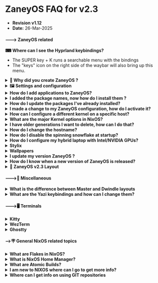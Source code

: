 # ZaneyOS FAQ for v2.3 
- **Revision v1.12**  
- **Date:** 26-Mar-2025
<h4>---> ZaneyOS related</h4>

<strong>⌨ Where can I see the Hyprland keybindings?</strong>
- The SUPER key + K runs a searchable menu with the bindings
- The "keys" icon on the right side of the waybar will also bring up this menu.
 
<details>

<summary><strong>🧠 Why did you create ZaneyOS ? </strong></summary>
 
Orginally, it was simply my configuration saved on a GIT repository. It was there to promote NixOS and Hyprland. Providing a stable, 
working configuration.  It has never been intended as a full NixOS distro.  The `ZaneyOS` name is an inside joke among friends. The intent is this can be used as a daily driver, play games via steam, and be modified to fit your needs.  That is the key take away.
Ideally you will fork ZaneyOS, modify it to your needs. If you find an issue and fix it, or provide a new feature we hope that
you will share that with us also.  ZaneyOS is not a distro. At this time there are no plans to create an install ISO. 

</details>

<details>
<summary><strong>🖼️ Settings and configuration</strong></summary>
<div style="margin-left: 20px;">
<details>
<summary><strong> How do I change the Timezone? </strong></summary>

1. In the file, `~/zaneyos/modules/core/system.nix`  
2. Edit the line:  time.timeZone = "America/New_York"; 
3. Save the file and rebuild using the `fr` alias.

</details>   
</div>
<div style="margin-left: 20px;">
<details>
<summary><strong>How do I change the monitor settings? </strong></summary>

 Monitor settings are in the file:  `~/zaneyos/hosts/<HOSTNAME>/variables.nix`

 Inside the quotes the syntax is "monitor=video apapter,resolution@refresh rate, auto,scale" 
 Monitor must be in all lowercase.  If you are not sure of your video devices run 
 `hyprctl monitors` at a terminal CLI.  The output will look similar to this: 

```
hyprctl monitors
Monitor HDMI-A-1 (ID 0):
	2560x1440@143.91200 at 0x0
	description: Dell Inc. DELL S3222DGM F45WJK3
	make: Dell Inc.
	model: DELL S3222DGM
	serial: F45WJK3
	active workspace: 1 (1)
	special workspace: 0 ()
	reserved: 0 52 0 0
	scale: 1.00
	transform: 0
	focused: yes
	dpmsStatus: 1
	vrr: false
	solitary: 0
	activelyTearing: false
	directScanoutTo: 0
	disabled: false
	currentFormat: XRGB8888
	mirrorOf: none
	availableModes: 2560x1440@59.95Hz 2560x1440@143.91Hz 2560x1440@120.00Hz 1920x1200@59.95Hz 1920x1080@143.86Hz 1920x1080@120.00Hz 1920x1080@119.88Hz 1920x1080@60.00Hz 1920x1080@60.00Hz 1920x1080@59.94Hz 1920x1080@50.00Hz 1600x1200@60.00Hz 1680x1050@59.88Hz 1280x1024@75.03Hz 1280x1024@60.02Hz 1440x900@59.95Hz 1280x800@59.91Hz 1152x864@75.00Hz 1280x720@120.00Hz 1280x720@119.88Hz 1280x720@60.00Hz 1280x720@59.94Hz 1280x720@50.00Hz 1024x768@75.03Hz 1024x768@60.00Hz 800x600@75.00Hz 800x600@60.32Hz 720x576@50.00Hz 720x576@50.00Hz 720x480@60.00Hz 720x480@60.00Hz 720x480@59.94Hz 720x480@59.94Hz 640x480@75.00Hz 640x480@60.00Hz 640x480@59.94Hz 640x480@59.94Hz 720x400@70.08Hz
```

Edit the `extraMonitorSettings` line.
**Examples:**
- Single Monitor: 
	    `extraMonitorSettings = "monitor=eDP-1,1920x1080@60,auto,1";`
- Multiple Monitors:
            `extraMonitorSettings = "
            monitor=eDP-1,1920x1080@60,auto,auto
            monitor=HDMI-A-1,2560x1440@75,auto,auto
            ";` 

- For more complex, multi-monitor configurations, you may wish to use the GUI application,  `nwg-displays`  This will show your currently connected monitors allowing 
you to use the mouse match how they are physicall arranged. E.g. what monitor is to the left, right, up or down. It is very similar to the X11 based tool, `arandr`   It will then create a Hyprland compatible configuration file at `~/.config/hypr/monitors.conf` 

<img align="center" width="90%" src="https://gitlab.com/Zaney/zaneyos/-/raw/main/img/nwg-displays.png" />

After you finish configring the monitors as you wish, hit `Apply` to save the changes to `~/.config/hypr/monitor.conf`  
The contents will look something like this: 

```
# Generated by nwg-displays on 2025-03-20 at 13:13:49. Do not edit manually.
monitor=HDMI-A-1,1920x1080@74.97,2136x268,1.0
monitor=eDP-1,1920x1080@144.0,216x268,1.0
```
You only need to copy the `monitor=` lines and paste them into the `variables.nix` file as described in the process above. 

Once you have that done.  Run the command alias `fr` to build a new generation to make the chnages effective.

More information on configuring monitors is available on the [Hyprland Wiki](https://wiki.hyprland.org/Configuring/Monitors/)
</div>
</details>

<details>
<summary><strong>How do I add applications to ZaneyOS? </strong></summary>

###  There are two options. One for all hosts you have, another for a specific host.

1.  For applications to be included in all defined hosts edit the 
	`~/zaneyos/modules/core/packages.nix` file.  
        
There is a section that begins with: 
	` environment.systemPackages = with pkgs; `

Followed by a list of packages These are required for ZaneyOS. 

We suggest you add a comment at the end of the package names. Then add in your packages. 

```
    ...
    virt-viewer
    wget
    ###  My Apps ### 
    bottom
    dua
    emacs-nox
    fd
    gping
    lazygit
    lunarvim
    luarocks
    mission-center
    ncdu
    nvtopPackages.full
    oh-my-posh
    pyprland
    shellcheck
    multimarkdown
    nodejs_23
    ugrep
    zoxide
  ];
}
```

2.  For applications that will only be on specific host. 
   
You edit the `host-packages.nix` associated with that host. `~/zaneyos/hosts/<HOSTNAME>/host-packages.nix` 

The part of the file you need to edit, looks like this: 

```nix
{ pkgs, ... }: {
  environment.systemPackages = with pkgs; [
    audacity
    discord
    nodejs
    obs-studio
  ];
}
```
    
You can add additional packages, or for example change `discord` to `discord-canary` to get the beta version of Discord but only on this host. 
</details>

<details>

 <summary><strong> I added the package names, now how do I install them ? </strong></summary>

- Use the `fr`,  Flake Rebuild  alias. 

If the rebuild completes successfully, a new generation with your added packages will be created. 
</details>

<details>
<summary><strong> How do I update the packages I've already installed? </strong></summary>

- Use the `fu`, Flake Update alias. This will check for updated packages, download and install them.

</details>

<details>
<summary><strong> I made a change to my ZaneyOS configuration, how do I activate it? </strong></summary>

- Use the `fr` Flake Rebuild alias. If you **created a new file** please note you will need to run a `git add .` command in the zaneyos folder. If successful, a new generation will be generated with your changes. A logout or reboot could be required depending on what you changed. 

</details>

<details>
<summary><strong> How can I configure a different kernel on a specific host? </strong></summary>

1. You have to edit the `hardware.nix` file for that host in `~/zaneyos/hosts/HOSTNAME/hardware.nix` and override the default.
2. Near the top you will find this section of the `hardware.nix` file.  
``` 
  boot.initrd.availableKernelModules = ["xhci_pci" "ahci" "nvme" "usbhid" "usb_storage" "sd_mod" "rtsx_usb_sdmmc"];
  boot.initrd.kernelModules = [];
  boot.kernelModules = ["kvm-intel"];
  boot.extraModulePackages = [];

```
3.  Add the override. E.g. to set the kernel to 6.12. 
- `boot.kernelPackages = lib.mkForce pkgs.linuxPackages_6_12;`  

4.  The updated code should look like this: 
```
  boot.initrd.availableKernelModules = ["xhci_pci" "ahci" "nvme" "usbhid" "usb_storage" "sd_mod" "rtsx_usb_sdmmc"];
  boot.kernelPackages = lib.mkForce pkgs.linuxPackages_6_12;
  boot.initrd.kernelModules = [];
  boot.kernelModules = ["kvm-intel"];
  boot.extraModulePackages = [];

```
5.  Use the command alias `fr` to create a new generation and reboot to take effect. 

</details>

<details>

<summary><strong> What are the major Kernel options in NixOS? </strong></summary>
NixOS offers several major kernel types to cater to different needs and preferences. Below are the available options, excluding specific kernel versions:

1. **`linuxPackages`**  
   - The default stable kernel, typically an LTS (Long-Term Support) version. LTS in 25.05 (warbler) is 6.12.x  Older kernels, 6.6.x, 6.8.x are not supported.

2. **`linuxPackages_latest`**  
   - The latest mainline kernel, which may include newer features but could be less stable.

3. **`linuxPackages_zen`**  
   - A performance-optimized kernel with patches aimed at improving responsiveness and interactivity. Commonly used by gamers and desktop users.

4. **`linuxPackages_hardened`**  
   - A security-focused kernel with additional hardening patches for enhanced protection.

5. **`linuxPackages_rt`**  
   - A real-time kernel designed for low-latency and time-sensitive applications, such as audio production or robotics.

6. **`linuxPackages_libre`**  
   - A kernel stripped of proprietary firmware and drivers, adhering to free software principles.

7. **`linuxPackages_xen_dom0`**  
   - A kernel tailored for running as the host (dom0) in Xen virtualization environments.

8. **`linuxPackages_mptcp`**  
   - A kernel with support for Multipath TCP, useful for advanced networking scenarios.

</details>

<details>

<summary><strong>  I have older generations I want to delete, how can I do that? </strong></summary>

- The `ncg` NixOS Clean Generations alias will remove **ALL** but the most current generation. Make sure you have booted from that generation before using this alias. There is also a schedule that will remove older generations automatically over time. 

</details>

<details>

<summary><strong>How do I change the hostname? </strong></summary>

To change the hostname, there are several steps and you will have to reboot to make the change effective. 

1. Copy the directory of the host you want to rename to a directory with the new name. 

- `cp -rpv ~/zaneyos/hosts/OLD-HOSTNAME ~/zaneyos/hosts/NEW-HOSTNAME `

2. Edit the `~/zaneyos/flake.nix` file. Change the line:

- `host = "NEW-HOSTNAME"`  
    
3.  In the `~/zaneyos` Directory run `git add .` *The rebuild will fail with a 'file not found' error if you forget this step.*

4.  Use the `fr` alias to create a new generation with the new hostname.  You must reboot to make the change effective. 

</details>
<details>
<summary><strong> How do I disable the spinning snowflake at startup? </strong></summary>

1.  Edit the `~/zaneyos/modules/core/boot.nix` file.
2.  Look for: 
   ``` 
   };
    plymouth.enable = true;
  };
   ```
 3. Change it to `false`
 4. Run the command alias `fr` to create a new generation. 

</details>

<details>
 <summary><strong> How do I configure my hybrid laptop with Intel/NVIDIA GPUs?  </strong></summary>

1. Either run the `install-zaneyos.sh` script and select `nvidia-laptop` template or if configuring manually, set the template in the `flake.nix` to `nvidia-prime`  

2. In the `~/zaneyos/hosts/HYBRID-HOST/variables.nix` file you will need to set the PCI IDs for the Intel and NVIDIA GPUs. Refer to [this page](https://nixos.wiki/wiki/Nvidia) to help determine those values.

3. Once you have everything configured properly, use the `fr` Flake Rebuild alias to create a new generation. 

4. In the `~/zaneyos/modules/home/hyprland/config.nix` file is an ENV setting` "AQ_DRM_DEVICES,/dev/dri/card0:/dev/dri/card1"` This sets the primary and secondary GPUs. Using the info from the weblink above you might have to change the order of these values.

</details>

<details>
<summary><strong>Stylix</strong></summary>
<div style="margin-left: 20px;">
<details>
<summary>How do I enable or disable Stylix? </summary>

- To Enable:  
1. Edit the `~/zaneyos/modules/core/stylix.nix` file.  
2. Comment out from `base16Scheme` to the `};` after `base0F` 

```
# Styling Options
  stylix = {
    enable = true;
    image = ../../wallpapers/Anime-girl-sitting-night-sky_1952x1120.jpg;
    #image = ../../wallpapers/Rainnight.jpg;
    #image = ../../wallpapers/zaney-wallpaper.jpg;
    #  base16Scheme = {
    #  base00 = "282936";
    #  base01 = "3a3c4e";
    #  base02 = "4d4f68";
    #  base03 = "626483";
    #  base04 = "62d6e8";
    #  base05 = "e9e9f4";
    #  base06 = "f1f2f8";
    #  base07 = "f7f7fb";
    #  base08 = "ea51b2";
    #  base09 = "b45bcf";
    #  base0A = "00f769";
    #  base0B = "ebff87";
    #  base0C = "a1efe4";
    #  base0D = "62d6e8";
    #  base0E = "b45bcf";
    #  base0F = "00f769";
    #};
    polarity = "dark";
    opacity.terminal = 1.0;
    cursor = {
      package = pkgs.bibata-cursors;
      name = "Bibata-Modern-Ice";
      size = 24;
    };
```
3. Select the image you wasnt stylex to use for the colorpalette.
4. Run `fr` command alias to create a new generation with this colorscheme.

- To disable uncomment 
1. Edit the `~/zaneyos/modules/core/stylix.nix` file.  
2. Uncomment out from `base16Scheme` to the `};` after `base0F` 

```
     base16Scheme = {
      base00 = "282936";
      base01 = "3a3c4e";
      base02 = "4d4f68";
      base03 = "626483";
      base04 = "62d6e8";
      base05 = "e9e9f4";
      base06 = "f1f2f8";
      base07 = "f7f7fb";
      base08 = "ea51b2";
      base09 = "b45bcf";
      base0A = "00f769";
      base0B = "ebff87";
      base0C = "a1efe4";
      base0D = "62d6e8";
      base0E = "b45bcf";
      base0F = "00f769";
    };

```
3. Run the `fr`command alias to build a new generation with either the default dracula or set your own custom colors

</details>

<details>
 <summary>How do I change the image Stylix uses to theme with?</summary>

1. Edit the `~/zaneyos/hosts/HOSTNAME/varibles.nix` 
2. Change the `stylixImage = ` to the filename you want to use. Wallpapers are in `~/zaneyos/wallpapers`

``` # Set Stylix Image
  stylixImage = ../../wallpapers/AnimeGirlNightSky.jpg;
```
</details>
</details>
</div>
<details>
<summary><strong>Wallpapers</strong></summary>
<div style="margin-left: 20px;">
<details>
<summary><strong>  How do I add more wallpapers? </strong></summary>

- Wallpapers are stored in the `~/zaneyos/wallpapers` directory.  
- Simply copy the new ones to that diretory. 

</details>


<details>

<summary><strong> How do I change the background? </strong></summary>

- SUPER + ALT + W will select a new background 

</details>

<details>

<summary><strong>  How can I set a timer to change the wallpaper automatically?  </strong></summary>

1. Edit the `~/zaneyos/modules/home/hyprland/config.nix` file. 
2. Comment out the line `sleep 1.5 && swww img ...`
3. Add new line after that with `sleep 1 && wallsetter` 

```
 settings = {
      exec-once = [
        "dbus-update-activation-environment --all --systemd WAYLAND_DISPLAY XDG_CURRENT_DESKTOP"
        "systemctl --user import-environment WAYLAND_DISPLAY XDG_CURRENT_DESKTOP"
        "killall -q swww;sleep .5 && swww init"
        "killall -q waybar;sleep .5 && waybar"
        "killall -q swaync;sleep .5 && swaync"
        "nm-applet --indicator"
        "lxqt-policykit-agent"
        "pypr &"
        #"sleep 1.5 && swww img /home/${username}/Pictures/Wallpapers/zaney-wallpaper.jpg"
        "sleep 1 && wallsetter"
      ];
```
4.  Run the command alias `fr` to create a new generation.  
5.  You will need to logout or reboot to make the change effective.

</details>

<details>

<summary><strong>  How do I change the interval the wallpaper changes?  </strong></summary>

1.  Edit the `~/zaneyos/modules/home/scripts/wallsetter`  
2.  Change the `TIMEOUT = ` value. Which is in seconds. 
3.  Run the command alias `fr` to create a new generation.  
4.  You will need to logout or reboot to make the change effective. 

</details>
</details>
</div>



<details>
<summary><strong> I update my version ZaneyOS ?  </strong></summary>
<div style="margin-left: 20px;">
<details>
<summary> For versions v2.3+ </summary>

1. First backup your existing  `zaneyos` directory.

- `cp -rpv ~/zaneyos ~/Backup-ZaneyOS`

*Any changes you made to the ZaneyOS config will need to be re-done*

2. In the `zaneyos` directory run `git stash && git pull` 

3. Copy back your previously created host(s). 

- `cp -rpv ~/Backup-ZaneyOS/hosts/HOSTNAME  ~/zaneyos/hosts `

4. If you did not use the `default` host during your initial install

- Then  do not copy the `default` host from your backup. The new default host might have updates or fixes you will need for the next host you create.**
- Then you will have to manually compare your backup to the new updated `default` host template, and potentially merge the changes and overwrite your `hardware.nix` file to the `~/zaneyos/hosts/default/hardware.nix` file.**

5. In the `zaneyos` directory run `git add .` when you have finished copying your host(s).  

6. For any other changes you've made. For example: hyprland keybinds, waybar config, if you added additional packages to the `modules/packages.nix` file.  Those you will have to manually merge back into the new version. 
</details>

<details>
 <summary> For versions v2.0->2.2 </summary>

1. First backup your existing  `zaneyos` directory.  e.g. `cp -r ~/zaneyos ~/zaneyos-backup`
 
2. There is no direct update. When you clone the the new config the config files and layout have changed.

3. You need to install zaneyos like a new install.  `./install-zaneyos.sh`

4. Once the build completes and you have rebooted you can review the new layout and decide what if any changes you made on the earlier version can be migrated to v2.3.

</details>

<details>
 <summary> For version v1.x </summary>

1. The layout and configuration are completely different. Virtually noting from 1.x is applicable to v2.3.

2. Backup your `zaneyos` directory e.g. `cp -r ~/zaneyos ~/zaneyos-backup`

3. Run the `./install-zaneyos.sh` script and follow the new install instructions. 

</details>

</details>

<details>
<summary><strong> How do I know when a new version of ZaneyOS is released? </strong></summary>

It will be announced on the Zaney [Discord](https://discord.gg/W7efsSDS) server.

</details>
</details>
</div>
<details><summary><strong>📂 ZaneyOS v2.3 Layout</strong></summary>

<h4> 📂 ~/zaneyos </h4>

```
~/zaneyos/
├── hosts/                      # Folder where host configs are saved
│   ├── default                 # Default host template
│   └── nixstation              # Zaney's host 
├── img/                        # Images for README.md
├── modules/                    # Core, HomeMgr, drivers config files
│   └── drivers/                # AMD,NVIDA,Intel,VM config files
│   └── core/                   # Services, packages, fonts, etc
│   └── home/                   # Home Manager config files
│    ├── fastfetch/             # Fastfetch config 
│    ├── hyprland/              # Hyrprland configs
│    ├── rofi/                  # rofi menu configs
│    ├── scripts/               # screenshots, wallpaper, etc.
│    ├── waybar/                # waybar configs in NIX format
│    ├── wlogout/               # Theme, config for logout menu
│    ├── yazi/                  # TUI filemgr config file
│    └── zsh/                   # Theme and settings for ZSH
├── profiles/                   # Video hardware templates
│   ├── amd/                    # AMD Video config files
│   ├── intel/                  # Intel video config files
│   ├── nvidia/                 # NVIDIA discrete video config files
│   ├── nvidia-laptop/          # NVIDIA Hybrid video config files
│   └── vm/                     # Virtual Machine config files
├── wallpapers/                 # Add your wallpapers here 
├── CHANGELOG.md                # List of changes
├── CONTRIBUTING.md             # How you can help 
├── FAQ.md                      # Frequently Asked Questions
├── flake.lock                  # Saves version info on all installed packages
├── flake.nix                   # flake that controls ZaneyOS config
├── install-zaneyos.sh          # Install script for ZaneyOS
├── LICENSE                     # MIT license ZaneyOS is using
└── README.md                   # Intro document for ZaneyOS

```


</details>

<h4>--->🧰 Miscellaneous</h4>
<details>
<summary><strong> What is the difference between Master and Dwindle layouts</strong></summary>

### **Master vs. Dwindle Layouts in Hyprland**

#### **1. Master Layout**
- The **Master** layout divides the workspace into two main areas:
  - A **master area** for the primary window, which takes up a larger portion of the screen.
  - A **stack area** for all other windows, which are tiled in the remaining space.
- This layout is ideal for workflows where you want to focus on a single main window while keeping others accessible.

#### **2. Dwindle Layout**
- The **Dwindle** layout is a binary tree-based tiling layout:
  - Each new window splits the available space dynamically, alternating between horizontal and vertical splits.
  - The splits are determined by the aspect ratio of the parent container (e.g., wider splits horizontally, taller splits vertically).
- This layout is more dynamic and evenly distributes space among all windows.

---
### **How to Verify the Current Layout**

To check which layout is currently active, use the `hyprctl` command:

`hyprctl getoption general:layout`

</summary></strong>
</details>

<details>
<summary><strong> What are the Yazi keybindings and how can I change them? </strong></summary>

The Yazi configuration file is located in `~/zaneyos/modules/home/yazi.nix`

Yazi is configured like VIM and VIM motions 

The keymap is in the `~/zaneyos/modules/home/yazi/keymap.toml` file

</details>

<h4>--->🖥️ Terminals </h4>

<details>
<summary><strong>Kitty</strong></summary>
<details>

<summary>My cursor in Kitty is "janky" and it jumps around. How do I fix that?</summary>

 - That feature is called "cursor_trail" in the `~/zaneyos/modules/home/kitty.nix` file. 

  1. Edit that file and change the `cursor_trail 1` to `cursor_trail 0` or comment out that line.
  2. Use the command alias `fr` to create a new generation with the change. 
  
</details>

<details>
 <summary>What are the Kitty keybindings and how can I change them?</summary>

The kitty bindings are configured in `~/zaneyos/modules/home/kitty.nix`  
  
The defaults are:

```
    # Clipboard
    map ctrl+shift+v        paste_from_selection
    map shift+insert        paste_from_selection

    # Scrolling
    map ctrl+shift+up        scroll_line_up
    map ctrl+shift+down      scroll_line_down
    map ctrl+shift+k         scroll_line_up
    map ctrl+shift+j         scroll_line_down
    map ctrl+shift+page_up   scroll_page_up
    map ctrl+shift+page_down scroll_page_down
    map ctrl+shift+home      scroll_home
    map ctrl+shift+end       scroll_end
    map ctrl+shift+h         show_scrollback

    # Window management
    map alt+n               new_window_with_cwd      #Opens new window in current directory
    #map alt+n               new_os_window           #Opens new window in $HOME dir
    map alt+w               close_window
    map ctrl+shift+enter    launch --location=hsplit
    map ctrl+shift+s        launch --location=vsplit
    map ctrl+shift+]        next_window
    map ctrl+shift+[        previous_window
    map ctrl+shift+f        move_window_forward
    map ctrl+shift+b        move_window_backward
    map ctrl+shift+`        move_window_to_top
    map ctrl+shift+1        first_window
    map ctrl+shift+2        second_window
    map ctrl+shift+3        third_window
    map ctrl+shift+4        fourth_window
    map ctrl+shift+5        fifth_window
    map ctrl+shift+6        sixth_window
    map ctrl+shift+7        seventh_window
    map ctrl+shift+8        eighth_window
    map ctrl+shift+9        ninth_window
    map ctrl+shift+0        tenth_window

    # Tab management
    map ctrl+shift+right    next_tab
    map ctrl+shift+left     previous_tab
    map ctrl+shift+t        new_tab
    map ctrl+shift+q        close_tab
    map ctrl+shift+l        next_layout
    map ctrl+shift+.        move_tab_forward
    map ctrl+shift+,        move_tab_backward

    # Miscellaneous
    map ctrl+shift+up      increase_font_size
    map ctrl+shift+down    decrease_font_size
    map ctrl+shift+backspace restore_font_size

```
</details>

</details>
<details>
<summary><strong>WezTerm</strong></summary>
<details>

 <summary>How do I enable WezTerm?</summary>

 Edit the `/zaneyos/modules/home/wezterm.nix`  Change `enable = false` to `enable = true;`  
 Save the file and rebuild zaneyos with the `fr` command. 

```
{pkgs, ...}: {
  programs.wezterm = {
    enable = false;
    package = pkgs.wezterm;
  };

``` 
</details>

<details>
 <summary>What are the WezTerm keybindings and how can I change them?</summary>

The kitty bindings are configured in `~/zaneyos/modules/home/wezterm.nix`  
  
The defaults are:
```
ALT is the defined META key for WezTerm
  -- Tab management
ALT + t                 Open new Tab
ALT + w                 Close current Tab
ALT + n                 Move to next Tab
ALT + p                 Move to previous Tab 
  -- Pane management
ALT + v                 Create Vertical Split
ALT + h                 Create Horizontal Split
ALT + q                 Close Current Pane
   -- Pane navigation (move between panes with ALT + Arrows)
ALT + Left Arrow        Move to pane -- Left
ALT + Right Arrow       Move to pane -- Right
ALT + Down Arrow        Move to pane -- Down
ALT + Up Arrow          Move to pane -- Down

```
</details>
</details>

<details>
<summary><strong>  Ghostty </strong></summary>

<details>
<summary> How do I enable the ghostty terminal? </summary>

1. Edit the `~/zaneyos/modules/home/ghostty.nix` file. 
2. Change `enable = true;`
3. Run the command alias `fr` to create a new generation. 

</details>

<details>

<summary> How do I change the ghostty theme?   </summary>

1. Edit the `~/zaneyos/modules/home/ghostty.nix` file.
2. There are several example themes included but commented out.

```
    #theme = Aura
    theme = Dracula
    #theme = Aardvark Blue
    #theme = GruvboxDarkHard

```
3.  Comment out `Dracula` and either uncomment one of the others or add one of ghostty's many themes.

</details>

<details>
<summary> What are the default ghostty keybindings?  </summary>

```
 # keybindings
    keybind = alt+s>r=reload_config
    keybind = alt+s>x=close_surface

    keybind = alt+s>n=new_window

    # tabs
    keybind = alt+s>c=new_tab
    keybind = alt+s>shift+l=next_tab
    keybind = alt+s>shift+h=previous_tab
    keybind = alt+s>comma=move_tab:-1
    keybind = alt+s>period=move_tab:1

    # quick tab switch
    keybind = alt+s>1=goto_tab:1
    keybind = alt+s>2=goto_tab:2
    keybind = alt+s>3=goto_tab:3
    keybind = alt+s>4=goto_tab:4
    keybind = alt+s>5=goto_tab:5
    keybind = alt+s>6=goto_tab:6
    keybind = alt+s>7=goto_tab:7
    keybind = alt+s>8=goto_tab:8
    keybind = alt+s>9=goto_tab:9

    # split
    keybind = alt+s>\=new_split:right
    keybind = alt+s>-=new_split:down

    keybind = alt+s>j=goto_split:bottom
    keybind = alt+s>k=goto_split:top
    keybind = alt+s>h=goto_split:left
    keybind = alt+s>l=goto_split:right

    keybind = alt+s>z=toggle_split_zoom

    keybind = alt+s>e=equalize_splits
```
</details>
</details>



<h4>
-->🪧  General NixOS related topics
</h4>

<details>
<summary><strong>What are Flakes in NixOS? </strong></summary>

**Flakes** are a feature of the Nix package manager that simplifies and standardizes how configurations, dependencies, and packages are managed. If you're familiar with tools like `package.json` in JavaScript or `Cargo.toml` in Rust, flakes serve a similar purpose in the Nix ecosystem.

### Key Features of Flakes:
1. **Pin Dependencies**:
   - Flakes lock the versions of dependencies in a `flake.lock` file, ensuring reproducibility across systems.

2. **Standardize Configurations**:
   - They use a `flake.nix` file to define how to build, run, or deploy a project or system, making setups more predictable.

3. **Improve Usability**:
   - Flakes simplify sharing and reusing configurations across different systems or projects by providing a consistent structure.

In essence, flakes help manage NixOS setups or Nix-based projects in a more portable and reliable way.

</details>

<details>
<summary><strong>What is NixOS Home Manager? </strong></summary>

**Home Manager** is a powerful tool in the Nix ecosystem that allows you to declaratively manage user-specific configurations and environments. With Home Manager, you can streamline the setup of dotfiles, shell settings, applications, and system packages for your user profile.

### Key Features of Home Manager:
1. **Declarative Configuration**:
   - Define all your settings and preferences in a single `home.nix` file, making it easy to track, share, and replicate your setup.

2. **Cross-Distribution Support**:
   - Home Manager works not only on NixOS but also on other Linux distributions and macOS, allowing you to standardize configurations across devices.

3. **User Environment Management**:
   - Manage applications, environment variables, shell configurations, and more—all isolated to your user profile.

### Why Use Home Manager?
Home Manager simplifies system management by offering consistency, reproducibility, and portability. Whether you’re customizing your development environment or sharing configurations between machines, it provides an efficient way to tailor your user experience.

</details>

<details>
<summary><strong>What are Atomic Builds?</strong></summary>

**Atomic builds** in NixOS ensure that any system change (like installing software or updating the configuration) is applied in a safe and fail-proof way. This means that a system update is either fully successful or has no effect at all, eliminating the risk of a partially applied or broken system state.

### How Atomic Builds Work:
1. **Immutable System Generation**:
   - Every configuration change creates a new "generation" of the system, while the previous ones remain untouched. You can easily roll back to an earlier generation if something goes wrong.

2. **Transaction-Like Behavior**:
   - Similar to database transactions, changes are applied atomically: either they succeed and become the new active system, or they fail and leave the current system unchanged.

3. **Seamless Rollbacks**:
   - In case of errors or issues, you can reboot and select a previous system generation from the boot menu to return to a working state.

### Benefits of Atomic Builds:
- **Reliability**: Your system is always in a consistent state, even if a configuration change fails.
- **Reproducibility**: The same configuration will always produce the same system state, making it easy to debug or replicate.
- **Ease of Rollback**: Reverting to a working configuration is as simple as rebooting and selecting the previous generation.

### Why NixOS Uses Atomic Builds:
This feature is a cornerstone of NixOS's declarative and reproducible design philosophy, ensuring that system management is predictable and stress-free.


</details>

<details>
<summary><strong> I am new to NIXOS where can I go to get more info? </strong></summary>
- [NIXOS Config Guide](https://www.youtube.com/watch?v=AGVXJ-TIv3Y&t=34s)
- [VIMJOYER YouTube Channel](https://www.youtube.com/@vimjoyer/videos)
- [Librephoenix YouTube Channel](https://www.youtube.com/@librephoenix)
- [8 Part Video Series on NIXOS](https://www.youtube.com/watch?v=QKoQ1gKJY5A&list=PL-saUBvIJzOkjAw_vOac75v-x6EzNzZq-)
</details>

<details>
<summary><strong> Where can I get info on using GIT repositories  </strong></summary>
- [Managing NIXOS config with GIT](https://www.youtube.com/watch?v=20BN4gqHwaQ)
- [GIT for dummies](https://www.youtube.com/watch?v=K6Q31YkorUE)
- [How GIT works](https://www.youtube.com/watch?v=e9lnsKot_SQ)
- [In depth 1hr video on GIT](https://www.youtube.com/watch?v=S7XpTAnSDL4&t=123s)
</details>
